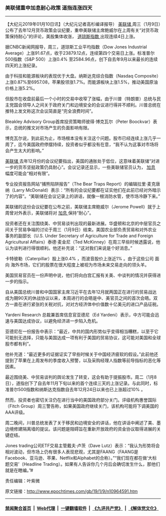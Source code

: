 ### 美联储重申加息耐心政策 道指连涨四天
------------------------

<p>
 【大纪元2019年01月10日讯】（大纪元记者高杉编译报导）
 <a href="http://www.epochtimes.com/gb/tag/%E7%BE%8E%E8%81%94%E5%82%A8.html">
  美联储
 </a>
 周三（1月9日）公布了去年12月货币政策会议纪要，重申美联储主席鲍威尔在上周有关“对货币政策保持耐心”的评论，美股集体收涨，
 <a href="http://www.epochtimes.com/gb/tag/%E9%81%93%E7%90%BC%E6%96%AF%E6%8C%87%E6%95%B0.html">
  道琼斯指数
 </a>
 出现连续4日上涨。
</p>
<p>
 据CNBC新闻网报导，周三，道琼斯工业平均指数（Dow Jones Industrial Average）上涨91.67点，收于23879.12点，连续第四个交易日上涨。标准普尔500指数（S&amp;P 500）上涨0.4% 至2584.96点，创下自去年9月以来最长的连续四天的上涨纪录。
</p>
<p>
 由于科技和能源板块的表现优于大盘。纳斯达克综合指数（Nasdaq Composite）上涨0.87%至6957.08，苹果股领涨1.7%。而能源板块上涨1.5%，推动美国原油价格上涨5.2%。
</p>
<p>
 但股市在收盘前最后一个小时的交易中收窄了涨幅，由于川普（特朗普）总统与民主党国会领导人之间关于政府关门和边境安全的会议进行得并不顺利。川普总统在推特上发文称这次会议简直是“完全浪费时间”。
</p>
<p>
 Bleakley Advisory Group首席投资策略师彼得‧博克瓦尔（Peter Boockvar）表示，总统的推文对市场产生的负面影响有限。
</p>
<p>
 博克瓦尔说，到此前为止，市场根本没有关注这个问题。股市已经连续上涨几乎一周了，迄今美国政府停摆持续，投资者似乎都没有在意，“我不认为这事对市场将会产生太大的影响。”
</p>
<p>
 <a href="http://www.epochtimes.com/gb/tag/%E7%BE%8E%E8%81%94%E5%82%A8.html">
  美联储
 </a>
 去年12月份的会议纪要指出，美国的通胀处于低位，这意味着美联储“对进一步的货币坚挺政策仍具耐心”。会议记录还显示，一些美联储官员认为，
 <a href="http://www.epochtimes.com/gb/tag/%E5%8A%A0%E6%81%AF.html">
  加息
 </a>
 幅度可能会“相对有限”。
</p>
<p>
 专业投资报告网站“捕熊陷阱报告”（The Bear Traps Report）的编辑拉里‧麦克唐纳（Larry McDonald）表示：“所有的会议纪要都在证实他们在此前已经对外暗示了的内容”。“美联储在会议记录上的讲话，就像一根消防水管，使市场冷静下来。”
</p>
<p>
 美联储的这份会议纪要在公布之前，美联储主席鲍威尔（Jerome Powell）就于上周曾对外表示，美联储将对
 <a href="http://www.epochtimes.com/gb/tag/%E5%8A%A0%E6%81%AF.html">
  加息
 </a>
 保持“耐心”。
</p>
<p>
 投资者还在关注围绕美、中贸易谈判出现的最新进展。华盛顿和北京的中层官员之间关于贸易争端的讨论于周三（1月9日）结束。美国农业部负责贸易和对外农业事务的副部长（U.S. Under Secretary of Agriculture for Trade and Foreign Agricultural Affairs）泰德‧麦金尼（Ted McKinney）在周三早些时候透露说，他认为谈判进行得很顺利。他还补充说：“这对我们来说是个好消息。”
</p>
<p>
 卡特彼勒（Caterpillar）股上涨0.4% ，而波音股价上涨近1% 。由于这些公司
 <span class="tlid-translation translation">
  <span class="" title="">
   面向
  </span>
 </span>
 海外市场，它们的股票在很大程度上被视为市场未来交易走向的领头羊。
</p>
<p>
 美国贸易官员在一份声明中说，他们将向白宫汇报有关美、中谈判的情况并获得进一步的指示。
</p>
<p>
 自从美国总统川普和中国国家主席习近平在去年12月就两国正在进行的贸易战达成为期90天的休战协议以来，本周进行的会晤是中、美官员之间的首次会晤。双方一直在进行紧张的关税对抗，对对方经济体中价值数十亿美元的进口产品征税。
</p>
<p>
 Yardeni Research 总裁兼首席信息官亚德尼（Ed Yardeni）表示，中方可能会迅速与美国达成协议，以避免经济进一步陷入危机。
</p>
<p>
 亚德尼在一份报告中表示：“最近，中共的国内形势似乎变得相当糟糕，以至于它可能别无选择，只能与美国达成一项有利于美国的贸易协议，这可能对美国和全球股市都有利”。
</p>
<p>
 他补充道：“最近更多的证据证实了早些时候关于中国经济疲软的假设。”此前他还提到了苹果在上周发布的季度收入预警，以及采购经理人指数等前导指标的恶化等因素。
</p>
<p>
 最近围绕美、中贸易谈判的舆论发生了转变，这会有助于提振股市。周二（1月8日），道指创下了自去年11月下旬以来的首个连续三天的上涨记录。与此同时，标准普尔500指数和纳斯达克指数自去年12月24日以来也已上涨超过10% 。
</p>
<p>
 然而，投资者也密切关注仍在进行当中的美国政府部分关门。评级机构惠誉国际（Fitch Group）周三警告称，如果美国政府继续关门，该机构可能将下调美国的AAA评级。
</p>
<p>
 周二晚间，川普总统发表了关于移民和边境安全的讲话，他在讲话中阐述了美、墨边境修建隔离墙的提议。该问题是阻碍旨在重新开放政府的资金协议取得进展的关键症结。
</p>
<p>
 Jones trading公司ETF交易主管戴夫‧卢茨（Dave Lutz）表示：“我认为形势将会相对波动，但市场上仍有很多人表现悲观，尤其是FAANG（FAANG是Facebook、亚马逊、苹果、Netflix和Alphabet的合称）。”“我们现在都在做‘大标题交易’（Headline Trading）。如果有人告诉你几个月后会确切发生什么，那他们就是在瞎编。”#
</p>
<p>
 责任编辑：叶紫微
</p>

原文链接：http://www.epochtimes.com/gb/19/1/9/n10964591.htm


------------------------
#### [禁闻聚合首页](https://github.com/gfw-breaker/banned-news/blob/master/README.md) &nbsp;|&nbsp; [Web代理](https://github.com/gfw-breaker/open-proxy/blob/master/README.md) &nbsp;|&nbsp; [一键翻墙软件](https://github.com/gfw-breaker/nogfw/blob/master/README.md) &nbsp;|&nbsp; [《九评共产党》](https://github.com/gfw-breaker/9ping.md/blob/master/README.md#九评之一评共产党是什么) &nbsp;|&nbsp; [《解体党文化》](https://github.com/gfw-breaker/jtdwh.md/blob/master/README.md#绪论)